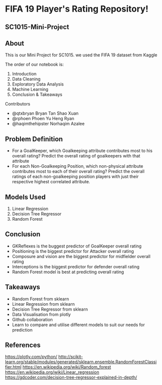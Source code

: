 # FIFA 19 Player's Rating Repository!

## SC1015-Mini-Project

## About

This is our Mini Project for SC1015. we used the FIFA 19 dataset from Kaggle

The order of our notebook is: 

  1. Introduction
  2. Data Cleaning 
  3. Exploratory Data Analysis 
  4. Machine Learning 
  5. Conclusion & Takeaways

Contributors 

  - @qtxbryan Bryan Tan Shao Xuan 
  - @rphoen Phoen Yu Heng Ryan
  - @haqimthehipster Norhaqim Azalee


## Problem Definition 

  - For a GoalKeeper, which Goalkeeping attribute contributes most to his overall rating? Predict the overall rating of goalkeepers with that attribute 
  - For each Non-Goalkeeping Position, which non-physical attribute contributes most to each of their overall rating? Predict the overall ratings of each non-goalkeeping position players with just their respective highest correlated attribute.

## Models Used 

  1. Linear Regression 
  2. Decision Tree Regressor 
  3. Random Forest 

## Conclusion 

  - GKReflexes is the buggest predictor of GoalKeeper overall rating 
  - Positioning is the biggest predictor for Attacker overall rating
  - Composure and vision are the biggest predictor for midfielder overall rating
  - Interceptions is the biggest predictor for defender overall rating
  - Random Forest model is best at predicting overall rating

## Takeaways 
  - Random Forest from sklearn
  - Linear Regression from sklearn 
  - Decision Tree Regressor from sklearn 
  - Data Visualisation from plotly
  - Github collaboration
  - Learn to compare and utilise different models to suit our needs for prediction 

## References 

https://plotly.com/python/
http://scikit-learn.org/stable/modules/generated/sklearn.ensemble.RandomForestClassifier.html
https://en.wikipedia.org/wiki/Random_forest
https://en.wikipedia.org/wiki/Linear_regression
https://gdcoder.com/decision-tree-regressor-explained-in-depth/


